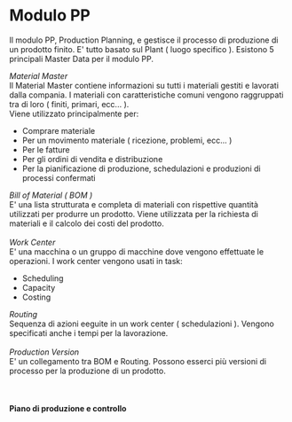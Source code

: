 <h1>Modulo PP</h1>

Il modulo PP, Production Planning, e gestisce il processo di produzione di un prodotto finito. E' tutto basato sul Plant
( luogo specifico ). 
Esistono 5 principali Master Data per il modulo PP.

*Material Master*</br>
Il Material Master contiene informazioni su tutti i materiali gestiti e lavorati dalla compania. I materiali con caratteristiche comuni 
vengono raggruppati tra di loro ( finiti, primari, ecc... ).</br>
Viene utilizzato principalmente per:
- Comprare materiale
- Per un movimento materiale ( ricezione, problemi, ecc... )
- Per le fatture
- Per gli ordini di vendita e distribuzione 
- Per la pianificazione di produzione, schedulazioni e produzioni di processi confermati

*Bill of Material ( BOM )*</br>
E' una lista strutturata e completa di materiali con rispettive quantità utilizzati per produrre un prodotto. Viene utilizzata per 
la richiesta di materiali e il calcolo dei costi del prodotto.
</br></br>
*Work Center*</br>
E' una macchina o un gruppo di macchine dove vengono effettuate le operazioni. I work center vengono usati in task:
- Scheduling
- Capacity
- Costing

*Routing*</br>
Sequenza di azioni eeguite in un work center ( schedulazioni ). Vengono specificati anche i tempi per la lavorazione. 
</br></br>
*Production Version*</br>
E' un collegamento tra BOM e Routing. Possono esserci più versioni di processo per la produzione di un prodotto.</br> 
</br></br></br>
**Piano di produzione e controllo**

